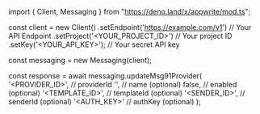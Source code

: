 import { Client, Messaging } from "https://deno.land/x/appwrite/mod.ts";

const client = new Client()
    .setEndpoint('https://example.com/v1') // Your API Endpoint
    .setProject('<YOUR_PROJECT_ID>') // Your project ID
    .setKey('<YOUR_API_KEY>'); // Your secret API key

const messaging = new Messaging(client);

const response = await messaging.updateMsg91Provider(
    '<PROVIDER_ID>', // providerId
    '<NAME>', // name (optional)
    false, // enabled (optional)
    '<TEMPLATE_ID>', // templateId (optional)
    '<SENDER_ID>', // senderId (optional)
    '<AUTH_KEY>' // authKey (optional)
);
